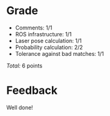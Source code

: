 Grade
=====

* Comments: 1/1
* ROS infrastructure: 1/1
* Laser pose calculation: 1/1
* Probability calculation: 2/2
* Tolerance against bad matches: 1/1

_Total:_ 6 points

Feedback
========

Well done!
